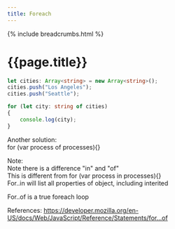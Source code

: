 ```yaml
---
title: Foreach
---
```


{% include breadcrumbs.html %}

# {{page.title}}

```typescript
let cities: Array<string> = new Array<string>();
cities.push("Los Angeles");
cities.push("Seattle");

for (let city: string of cities)
{
    console.log(city);
}

```

Another solution:  
for (var process of processes){}

Note:  
Note there is a difference "in" and "of"  
This is different from for (var process in processes){}  
For..in will list all properties of object, including interited  

For..of is a true foreach loop  

References:
<https://developer.mozilla.org/en-US/docs/Web/JavaScript/Reference/Statements/for...of>
